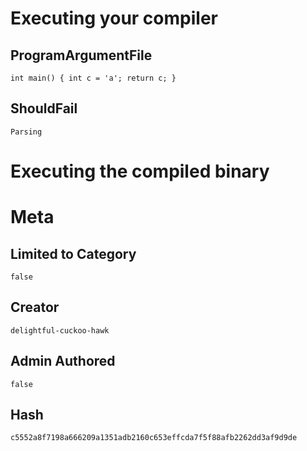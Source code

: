 # Executing your compiler

## ProgramArgumentFile

```
int main() { int c = 'a'; return c; }
```

## ShouldFail

```
Parsing
```

# Executing the compiled binary

# Meta

## Limited to Category

```
false
```

## Creator

```
delightful-cuckoo-hawk
```

## Admin Authored

```
false
```

## Hash

```
c5552a8f7198a666209a1351adb2160c653effcda7f5f88afb2262dd3af9d9de
```
